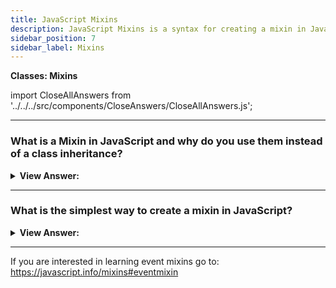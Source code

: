 ```yaml
---
title: JavaScript Mixins
description: JavaScript Mixins is a syntax for creating a mixin in JavaScript. A mixin is a class that is designed to be used as a mixin.
sidebar_position: 7
sidebar_label: Mixins
---
```


**Classes: Mixins**

import CloseAllAnswers from '../../../src/components/CloseAnswers/CloseAllAnswers.js';

<CloseAllAnswers />

---

### What is a Mixin in JavaScript and why do you use them instead of a class inheritance?

<details>
  <summary><strong>View Answer:</strong></summary>
  <div>
  <div><strong>Interview Response:</strong> A mixin is a object containing methods that can be used by other classes without a need to inherit from it. In other words, a mixin provides methods that implement a certain behavior, but we do not use it alone, we use it to add the behavior to other classes.</div><br />
  <div><strong>Technical Response:</strong> In JavaScript we can only inherit from a single object. There can be only one [[Prototype]] for an object. And a class may extend only one other class. That is a limiting factor in class inheritance that may require the use of a mixin. A mixin is a class containing methods that can be used by other classes without a need to inherit from it. In other words, a mixin provides methods that implement a certain behavior, but we do not use it alone, we use it to add the behavior to other classes.
  </div><br />
  <div><strong className="codeExample">Code Example:</strong><br /><br />

  <div></div>

```js
// mixin
let sayHiMixin = {
  sayHi() {
    alert(`Hello ${this.name}`);
  },
  sayBye() {
    alert(`Bye ${this.name}`);
  },
};

// usage:
class User {
  constructor(name) {
    this.name = name;
  }
}

// copy the methods
Object.assign(User.prototype, sayHiMixin);

// now User can say hi
new User('Dude').sayHi(); // Hello Dude!
```

:::note
In JavaScript we can only inherit from a single object. There can be only one `[[Prototype]]` for an object. And a class may extend only one other class. That is a limiting factor in class inheritance that may require the use of a mixin.
:::

  </div>
  </div>
</details>

---

### What is the simplest way to create a mixin in JavaScript?

<details>
  <summary><strong>View Answer:</strong></summary>
  <div>
  <div><strong>Interview Response:</strong> The simplest way to implement a mixin in JavaScript is to make an object with useful methods, so that we can easily merge them into a prototype of any class. There is no inheritance, but a simple method copying.
</div><br />
  <div><strong className="codeExample">Code Example:</strong><br /><br />

  <div></div>

```js
let sayMixin = {
  say(phrase) {
    console.log(phrase);
  },
};

let sayHiMixin = {
  sayHi() {
    // call parent method
    sayMixin.say(`Hello, ${this.name}!`); // (*)
  },
  sayBye() {
    sayMixin.say(`Bye, ${this.name}!`); // (*)
  },
};

class User {
  constructor(name) {
    this.name = name;
  }
}

// copy the methods
Object.assign(User.prototype, sayHiMixin);

// now User can say hi
new User('Dude').sayHi(); // Hello, Dude!
new User('Jane').sayBye(); // Bye, Jane!
```

  </div>
  </div>
</details>

---

If you are interested in learning event mixins go to: <https://javascript.info/mixins#eventmixin>
